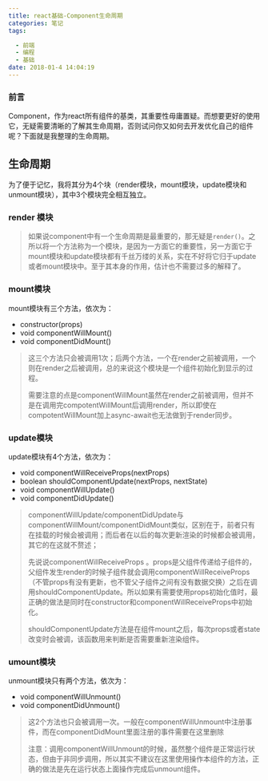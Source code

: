 ```yaml
---
title: react基础-Component生命周期
categories: 笔记
tags:

  - 前端
  - 编程
  - 基础
date: 2018-01-4 14:04:19
---
```

### 前言
Component，作为react所有组件的基类，其重要性毋庸置疑。而想要更好的使用它，无疑需要清晰的了解其生命周期，否则试问你又如何去开发优化自己的组件呢？下面就是我整理的生命周期。
<!-- more-->
## 生命周期
为了便于记忆，我将其分为4个块（render模块，mount模块，update模块和unmount模块），其中3个模块完全相互独立。
### render 模块
>如果说component中有一个生命周期是最重要的，那无疑是`render()`。之所以将一个方法称为一个模块，是因为一方面它的重要性，另一方面它于mount模块和update模块都有千丝万缕的关系，实在不好将它归于update或者mount模块中。至于其本身的作用，估计也不需要过多的解释了。
>

### mount模块
mount模块有三个方法，依次为：
- constructor(props)
- void componentWillMount()
- void componentDidMount()

>这三个方法只会被调用1次；后两个方法，一个在render之前被调用，一个则在render之后被调用，总的来说这个模块是一个组件初始化到显示的过程。
>
>需要注意的点是componentWillMount虽然在render之前被调用，但并不是在调用完compotentWillMount后调用render，所以即使在compotentWillMount加上async-await也无法做到于render同步。 
>

### update模块
update模块有4个方法，依次为：
- void componentWillReceiveProps(nextProps)
- boolean shouldComponentUpdate(nextProps, nextState)
- void componentWillUpdate()
- void componentDidUpdate()

>componentWillUpdate/componentDidUpdate与componentWillMount/componentDidMount类似，区别在于，前者只有在挂载的时候会被调用；而后者在以后的每次更新渲染的时候都会被调用，其它的在这就不赘述；
>
>先说说componentWillReceiveProps       。props是父组件传递给子组件的，父组件发生render的时候子组件就会调用componentWillReceiveProps（不管props有没有更新，也不管父子组件之间有没有数据交换）之后在调用shouldComponentUpdate。所以如果有需要使用props初始化值时，最正确的做法是同时在constructor和componentWillReceiveProps中初始化。
>
>shouldComponentUpdate方法是在组件mount之后，每次props或者state改变时会被调，该函数用来判断是否需要重新渲染组件。
>

### umount模块
unmount模块只有两个方法，依次为：
- void componentWillUnmount()
- void componentDidUnmount()

>这2个方法也只会被调用一次。一般在componentWillUnmount中注册事件，而在componentDidMount里面注册的事件需要在这里删除
>
>注意：调用componentWillUnmount的时候，虽然整个组件是正常运行状态，但由于非同步调用，所以其实不建议在这里使用操作本组件的方法，正确的做法是先在运行状态上面操作完成后unmount组件。
>


